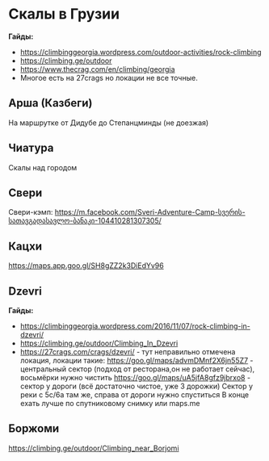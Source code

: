 # Скалы в Грузии
**Гайды:**
- https://climbinggeorgia.wordpress.com/outdoor-activities/rock-climbing
- https://climbing.ge/outdoor
- https://www.thecrag.com/en/climbing/georgia
- Многое есть на 27crags но локации не все точные.

## Арша (Казбеги)
На маршрутке от Дидубе до Степанцминды (не доезжая)

## Чиатура
Скалы над городом

## Свери 
Свери-кэмп: https://m.facebook.com/Sveri-Adventure-Camp-სვერის-სათავგადასავლო-ბანაკი-104410281307305/
## Кацхи
https://maps.app.goo.gl/SH8gZZ2k3DiEdYv96

## Dzevri
**Гайды:** 
- https://climbinggeorgia.wordpress.com/2016/11/07/rock-climbing-in-dzevri/
- https://climbing.ge/outdoor/Climbing_In_Dzevri 
- https://27crags.com/crags/dzevri/ - тут неправильно отмечена локация, локации такие:
https://goo.gl/maps/advmDMnf2X6jn55Z7 - центральный сектор (подход от ресторана,он не работает сейчас), восьмёрки нужно чистить 
https://goo.gl/maps/uA5jfA8gfz9jbrxo8 - сектор у дороги (всё достаточно чистое, уже 3 дорожки)
Сектор у реки с 5с/6a там же, справа от дороги нужно спуститься
В конце ехать лучше по спутниковому снимку или maps.me
## Боржоми
https://climbing.ge/outdoor/Climbing_near_Borjomi
